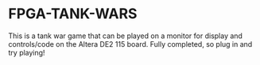 # FPGA-TANK-WARS

This is a tank war game that can be played on a monitor for display and controls/code on the Altera DE2 115 board. Fully completed, so plug in and try playing!

